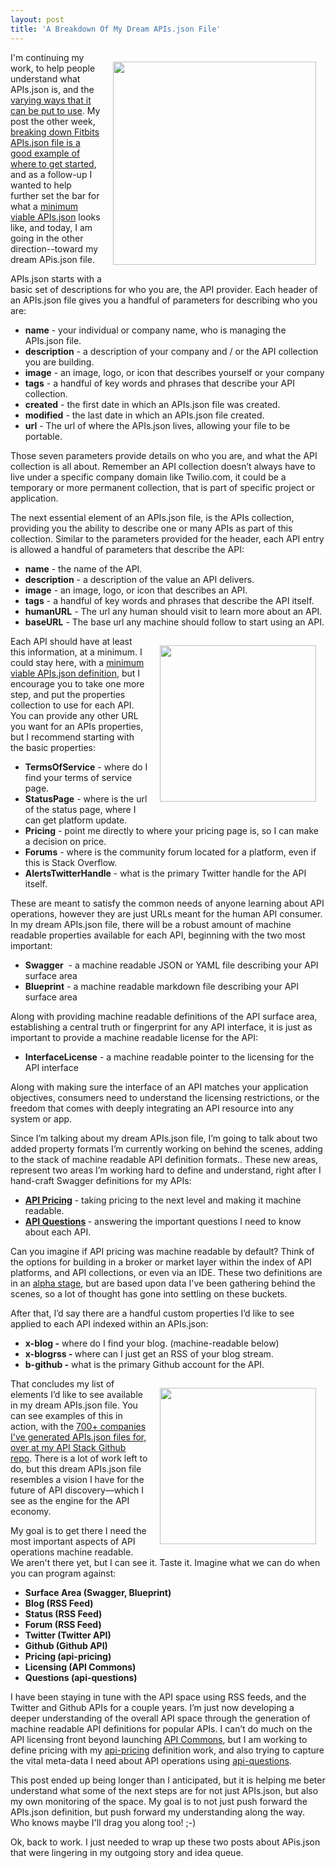 ```yaml
---
layout: post
title: 'A Breakdown Of My Dream APIs.json File'
---
```

<p><a href="http://apisjson.org"><img style="padding: 15px;" src="https://s3.amazonaws.com/kinlane-productions/apis-json/apisdotjson.png" alt="" width="325" align="right" /></a></p>
<p>I'm continuing my work, to help people understand what APIs.json is, and the <a href="http://apievangelist.com/2015/03/06/three-ways-i-am-putting-apisjson-to-work/">varying ways that it can be put to use</a>.  My post the other week, <a href="http://apievangelist.com/2015/01/31/breaking-down-the-fitbit-apisjson-file/">breaking down Fitbits APIs.json file is a good example of where to get started</a>, and as a follow-up I wanted to help further set the bar for what a <a href="http://apievangelist.com/2015/02/08/a-minimum-viable-apisjson-file-for-your-apis/">minimum viable APIs.json</a>&nbsp;looks like, and today, I am going in the other direction--toward my dream APis.json file.</p>
<p>APIs.json starts with a basic set of descriptions for who you are, the API provider. Each header of an APIs.json file gives you a handful of parameters for describing who you are:</p>
<ul>
<li><strong>name</strong> - your individual or company name, who is managing the APIs.json file.</li>
<li><strong>description</strong> - a description of your company and / or the API collection you are building.</li>
<li><strong>image</strong> - an image, logo, or icon that describes yourself or your company</li>
<li><strong>tags</strong> - a handful of key words and phrases that describe your API collection.</li>
<li><strong>created</strong> - the first date in which an APIs.json file was created.</li>
<li><strong>modified</strong> - the last date in which an APIs.json file created.</li>
<li><strong>url</strong> - The url of where the APIs.json lives, allowing your file to be portable.</li>
</ul>
<p>Those seven parameters provide details on who you are, and what the API collection is all about. Remember an API collection doesn&rsquo;t always have to live under a specific company domain like Twilio.com, it could be a temporary or more permanent collection, that is part of specific project or application.</p>
<p>The next essential element of an APIs.json file, is the APIs collection, providing you the ability to describe one or many APIs as part of this collection. Similar to the parameters provided for the header, each API entry is allowed a handful of parameters that describe the API:</p>
<ul>
<li><strong>name</strong> - the name of the API.</li>
<li><strong>description</strong> - a description of the value an API delivers.</li>
<li><strong>image</strong> - an image, logo, or icon that describes an API.</li>
<li><strong>tags</strong> - a handful of key words and phrases that describe the API itself.</li>
<li><strong>humanURL</strong> - The url any human should visit to learn more about an API.</li>
<li><strong>baseURL</strong> - The base url any machine should follow to start using an API.</li>
</ul>
<p><a href="http://apisjson.org"><img style="padding: 15px;" src="https://s3.amazonaws.com/kinlane-productions/bw-icons/bw-gears-soft-round.png" alt="" width="250" align="right" /></a></p>
<p>Each API should have at least this information, at a minimum. I could stay here, with a <a href="http://apievangelist.com/2015/02/08/a-minimum-viable-apisjson-file-for-your-apis/">minimum viable APIs.json definition</a>, but I encourage you to take one more step, and put the properties collection to use for each API. You can provide any other URL you want for an APIs properties, but I recommend starting with the basic properties:</p>
<ul>
<li><strong>TermsOfService</strong> - where do I find your terms of service page.</li>
<li><strong>StatusPage</strong> - where is the url of the status page, where I can get platform update.</li>
<li><strong>Pricing</strong> - point me directly to where your pricing page is, so I can make a decision on price.</li>
<li><strong>Forums</strong> - where is the community forum located for a platform, even if this is Stack Overflow.</li>
<li><strong>AlertsTwitterHandle</strong> - what is the primary Twitter handle for the API itself.</li>
</ul>
<p>These are meant to satisfy the common needs of anyone learning about API operations, however they are just URLs meant for the human API consumer. In my dream APIs.json file, there will be a robust amount of machine readable properties available for each API, beginning with the two most important:</p>
<ul>
<li><strong>Swagger</strong> &nbsp;- a machine readable JSON or YAML file describing your API surface area</li>
<li><strong>Blueprint</strong> - a machine readable markdown file describing your API surface area</li>
</ul>
<p>Along with providing machine readable definitions of the API surface area, establishing a central truth or fingerprint for any API interface, it is just as important to provide a machine readable license for the API:</p>
<ul>
<li><strong>InterfaceLicense</strong> - a machine readable pointer to the licensing for the API interface</li>
</ul>
<p>Along with making sure the interface of an API matches your application objectives, consumers need to understand the licensing restrictions, or the freedom that comes with deeply integrating an API resource into any system or app.</p>
<p>Since I&rsquo;m talking about my dream APIs.json file, I&rsquo;m going to talk about two added property formats I&rsquo;m currently working on behind the scenes, adding to the stack of machine readable API definition formats..  These new areas, represent two areas I&rsquo;m working hard to define and understand, right after I hand-craft Swagger definitions for my APIs:</p>
<ul>
<li><strong><a href="http://api-pricing.apievangelist.com/">API Pricing</a></strong> - taking pricing to the next level and making it machine readable.</li>
<li><strong><a href="http://api-questions.apievangelist.com/">API Questions</a> </strong>- answering the important questions I need to know about each API.</li>
</ul>
<p>Can you imagine if API pricing was machine readable by default? Think of the options for building in a broker or market layer within the index of API platforms, and API collections, or even via an IDE. These two definitions are in an <a href="http://alpha.apievangelist.com">alpha stage</a>, but are based upon data I've been gathering behind the scenes, so a lot of thought has gone into settling on these buckets.</p>
<p>After that, I&rsquo;d say there are a handful custom properties I&rsquo;d like to see applied to each API indexed within an APIs.json:</p>
<ul>
<li><strong>x-blog -</strong> where do I find your blog. (machine-readable below)</li>
<li><strong>x-blogrss - </strong>where can I just get an RSS of your blog stream.</li>
<li><strong>b-github -</strong> what is the primary Github account for the API.</li>
</ul>
<p><a href="http://apisjson.org"><img style="padding: 15px;" src="https://s3.amazonaws.com/kinlane-productions/bw-icons/bw-circuit-paths.png" alt="" width="250" align="right" /></a></p>
<p>That concludes my list of elements I&rsquo;d like to see available in my dream APIs.json file. You can see examples of this in action, with the <a href="https://github.com/kinlane/api-stack/tree/gh-pages/data">700+ companies I've generated APIs.json files for, over at my API Stack Github repo</a>. There is a lot of work left to do, but this dream APIs.json file resembles a vision I have for the future of API discovery&mdash;which I see as the engine for the API economy.</p>
<p>My goal is to get there I need the most important aspects of API operations machine readable. We aren't there yet, but I can see it. Taste it. Imagine what we can do when you can program against:</p>
<ul>
<li><strong>Surface Area (Swagger, Blueprint)</strong></li>
<li><strong>Blog (RSS Feed)</strong></li>
<li><strong>Status (RSS Feed)</strong></li>
<li><strong>Forum (RSS Feed)</strong></li>
<li><strong>Twitter (Twitter API)</strong></li>
<li><strong>Github (Github API)</strong></li>
<li><strong>Pricing (api-pricing)</strong></li>
<li><strong>Licensing (API Commons)</strong></li>
<li><strong>Questions (api-questions)</strong></li>
</ul>
<p>I have been staying in tune with the API space using RSS feeds, and the Twitter and Github APIs for a couple years. I&rsquo;m just now developing a deeper understanding of the overall API space through the generation of machine readable API definitions for popular APIs. I can&rsquo;t do much on the API licensing front beyond launching <a href="http://apicommons.org">API Commons</a>, but I am working to define pricing with my <a href="http://api-pricing.apievangelist.com">api-pricing</a> definition work, and also trying to capture the vital meta-data I need about API operations using <a href="http://api-questions.apievangelist.com">api-questions</a>.</p>
<p>This post ended up being longer than I anticipated, but it is helping me beter understand what some of the next steps are for not just APIs.json, but also my own monitoring of the space. My goal is to not just push forward the APIs.json definition, but push forward my understanding along the way. Who knows maybe I'll drag you along too! ;-)</p>
<p>Ok, back to work. I just needed to wrap up these two posts about APis.json that were lingering in my outgoing story and idea queue.</p>